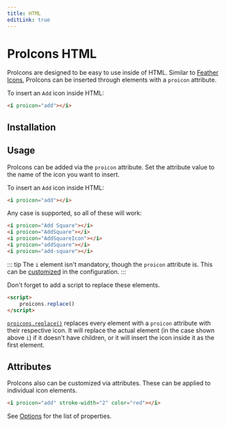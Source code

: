 ```yaml
---
title: HTML
editLink: true
---
```


# ProIcons HTML
ProIcons are designed to be easy to use inside of HTML. Similar to [Feather Icons](https://github.com/feathericons/feather), ProIcons can be inserted through elements with a `proicon` attribute.

To insert an `Add` icon inside HTML:

```html
<i proicon="add"></i>
```

## Installation
<!--@include: ../introduction/installation.md#install-html-->

## Usage
ProIcons can be added via the `proicon` attribute. Set the attribute value to the name of the icon you want to insert.

To insert an `Add` icon inside HTML:
```html
<i proicon="add"></i>
```

Any case is supported, so all of these will work:
```html
<i proicon="Add Square"></i>
<i proicon="AddSquare"></i>
<i proicon="AddSquareIcon"></i>
<i proicon="addSquare"></i>
<i proicon="add-square"></i>
```

::: tip
The `i` element isn't mandatory, though the `proicon` attribute is. This can be [customized](./options) in the configuration.
:::

Don't forget to add a script to replace these elements.

```html
<script>
    proicons.replace()
</script>
```

[`proicons.replace()`](javascript-api#replace) replaces every element with a `proicon` attribute with their respective icon. It will replace the actual element (in the case shown above `i`) if it doesn't have children, or it will insert the icon inside it as the first element.

## Attributes
ProIcons also can be customized via attributes. These can be applied to individual icon elements.

```html
<i proicon="add" stroke-width="2" color="red"></i>
```
See [Options](./options#proiconsoptions) for the list of properties.